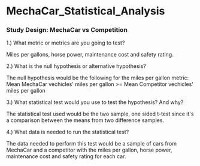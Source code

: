 # MechaCar_Statistical_Analysis

### Study Design: MechaCar vs Competition

1.) What metric or metrics are you going to test?

Miles per gallons, horse power, maintenance cost and safety rating.

2.) What is the null hypothesis or alternative hypothesis?

The null hypothesis would be the following for the miles per gallon metric:
Mean MechaCar vechicles' miles per gallon >= Mean Competitor vechicles' miles per gallon

3.) What statistical test would you use to test the hypothesis? And why?

The statistical test used would be the two sample, one sided t-test since it's a comparison between the means from two difference samples.

4.) What data is needed to run the statistical test?

The data needed to perform this test would be a sample of cars from MechaCar and a competitor with the miles per gallon, horse power, maintenance cost and safety rating for each car.

